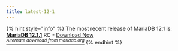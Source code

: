 ```yaml
---
title: latest-12-1
---
```


{% hint style="info" %}
The most recent release of MariaDB 12.1 is: [**MariaDB 12.1.1**](../../community-server/release-notes-mariadb-12.1-rolling-releases/mariadb-12.1.1-release-notes.md) RC -  <a href="https://downloads.mariadb.org/mariadb/12.1.1/" class="button primary">Download Now</a>\
[<sup>_Alternate download from mariadb.org_</sup>](https://downloads.mariadb.org/mariadb/12.1.0/)
{% endhint %}
